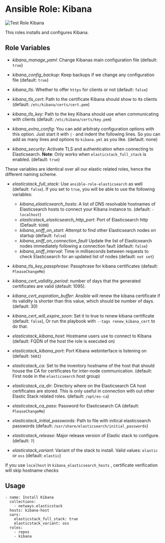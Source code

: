 Ansible Role: Kibana
=========

![Test Role Kibana](https://github.com/netways/ansible-collection-elasticstack/actions/workflows/test_role_kibana.yml/badge.svg)

This roles installs and configures Kibana.

Role Variables
--------------

* *kibana_manage_yaml*: Change Kibanas main configuration file (default: `true`)
* *kibana_config_backup*: Keep backups if we change any configuration file (default: `true`)
* *kibana_tls*: Whether to offer `https` for clients or not (default: `false`)
* *kibana_tls_cert*: Path to the certificate Kibana should show to its clients (default: `/etc/kibana/certs/cert.pem`)
* *kibana_tls_key*: Path to the key Kibana should use when communicating with clients (default: `/etc/kibana/certs/key.pem`)
* *kibana_extra_config*: You can add arbitraty configuration options with this option. Just start it with `|-` and indent the following lines. So you can add as many lines and options to `kibana.yml` as you like. (default: none)

* *kibana_security*: Activate TLS and authentication when connecting to Elasticsearch. **Note**: Only works when `elasticstack_full_stack` is enabled. (default: `true`)

These variables are identical over all our elastic related roles, hence the different naming scheme.

* *elasticstack_full_stack*: Use `ansible-role-elasticsearch` as well (default: `false`). If you set to `true`, you will be able to use the following variables:
    * *kibana_elasticsearch_hosts*: A list of DNS resolvable hostnames of Elasticsearch hosts to connect your Kibana instance to. (default: `- localhost`)
    * *elasticstack_elasticsearch_http_port*: Port of Elasticsearch http (Default: `9200`)
    * *kibana_sniff_on_start*: Attempt to find other Elasticsearch nodes on startup (default: `false`)
    * *kibana_sniff_on_connection_fault* Update the list of Elasticsearch nodes immediately following a connection fault (default: `false`)
    * *kibana_sniff_interval*: Time in milliseconds between requests to check Elasticsearch for an updated list of nodes (default: `not set`)

* *kibana_tls_key_passphrase*: Passphrase for kibana certificates (default: `PleaseChangeMe`)
* *kibana_cert_validity_period*: number of days that the generated certificates are valid (default: 1095).
* *kibana_cert_expiration_buffer*: Ansible will renew the kibana certificate if its validity is shorter than this value, which should be number of days. (default: 30)
* *kibana_cert_will_expire_soon*: Set it to true to renew kibana certificate (default: `false`), Or run the playbook with `--tags renew_kibana_cert` to do that.
* *elasticstack_kibana_host*: Hostname users use to connect to Kibana (default: FQDN of the host the role is executed on)
* *elasticstack_kibana_port*: Port Kibana webinterface is listening on (default: `5601`)
* *elasticstack_ca*: Set to the inventory hostname of the host that should house the CA for certificates for inter-node communication. (default: First node in the `elasticsearch` host group)
* *elasticstack_ca_dir*: Directory where on the Elasticsearch CA host certificates are stored. This is only useful in connection with out other Elastic Stack related roles. (default: `/opt/es-ca`)
* *elasticstack_ca_pass*: Password for Elasticsearch CA (default: `PleaseChangeMe`)
* *elasticstack_initial_passwords*: Path to file with initical elasticsearch passwords (default: `/usr/share/elasticsearch/initial_passwords`)
* *elasticstack_release*: Major release version of Elastic stack to configure. (default: `7`)
* *elasticstack_variant*: Variant of the stack to install. Valid values: `elastic` or `oss` (default: `elastic`)


If you use `localhost` in `kibana_elasticsearch_hosts` , certificate verification will skip hostname checks

## Usage

```
- name: Install Kibana
  collections:
    - netways.elasticstack
  hosts: kibana-host
  vars:
    elasticstack_full_stack: true
    elasticstack_variant: oss
  roles:
    - repos
    - kibana
```
